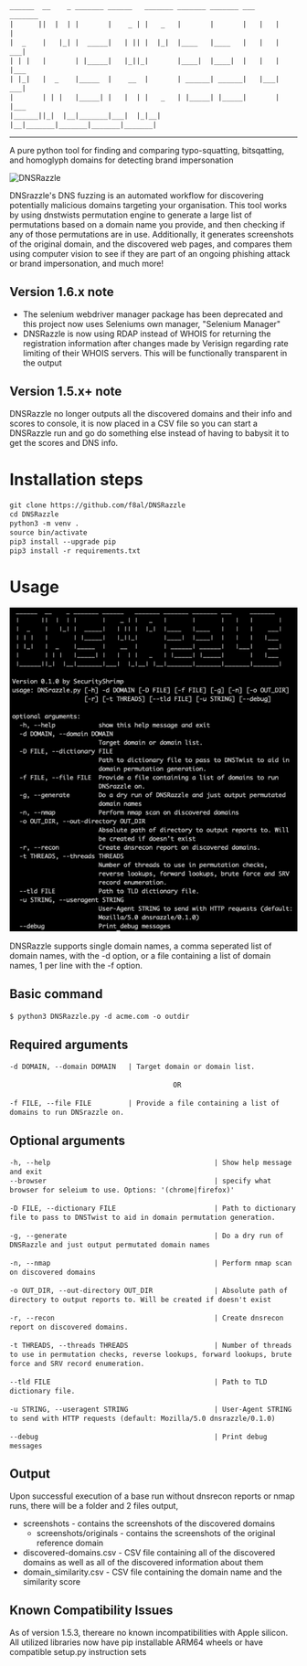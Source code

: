     ______  __    _ _______ ______   _______ _______ _______ ___     _______ 
    |      ||  |  | |       |    _ | |   _   |       |       |   |   |       | 
    |  _    |   |_| |  _____|   | || |  |_|  |____   |____   |   |   |    ___|
    | | |   |       | |_____|   |_||_|       |____|  |____|  |   |   |   |___ 
    | |_|   |  _    |_____  |    __  |       | ______| ______|   |___|    ___|
    |       | | |   |_____| |   |  | |   _   | |_____| |_____|       |   |___ 
    |______||_|  |__|_______|___|  |_|__| |__|_______|_______|_______|_______|

---
A pure python tool for finding and comparing typo-squatting, bitsqatting, and homoglyph domains for detecting brand impersonation

![DNSRazzle](/docs/dnsrazzle.gif)

DNSrazzle's DNS fuzzing is an automated workflow for discovering potentially malicious domains targeting your organisation. This tool works by using dnstwists permutation engine to generate a large list of permutations based on a domain name you provide, and then checking if any of those permutations are in use. Additionally, it generates screenshots of the original domain, and the discovered web pages, and compares them using computer vision to see if they are part of an ongoing phishing attack or brand impersonation, and much more!

## Version 1.6.x note
- The selenium webdriver manager package has been deprecated and this project now uses Seleniums own manager, "Selenium Manager"
- DNSRazzle is now using RDAP instead of WHOIS for returning the registration information after changes made by Verisign regarding rate limiting of their WHOIS servers.  This will be functionally transparent in the output

## Version 1.5.x+ note
DNSRazzle no longer outputs all the discovered domains and their info and scores to console, it is now placed in a CSV file so you can start a DNSRazzle run and go do something else instead of having to babysit it to get the scores and DNS info.


# Installation steps
```
git clone https://github.com/f8al/DNSRazzle
cd DNSRazzle
python3 -m venv .
source bin/activate
pip3 install --upgrade pip
pip3 install -r requirements.txt
```


# Usage

![DNSRazzle_usage](/docs/usage.png)

DNSRazzle supports single domain names, a comma seperated list of domain names, with the -d option, or a file containing a list of domain names, 1 per line with the -f option.

## Basic command
```$ python3 DNSRazzle.py -d acme.com -o outdir```

## Required arguments

    -d DOMAIN, --domain DOMAIN   | Target domain or domain list.
  
                                            OR
  
    -f FILE, --file FILE         | Provide a file containing a list of domains to run DNSrazzle on.

## Optional arguments

    -h, --help                                        | Show help message and exit
    --browser                                         | specify what browser for seleium to use. Options: '(chrome|firefox)'
  
    -D FILE, --dictionary FILE                        | Path to dictionary file to pass to DNSTwist to aid in domain permutation generation.

    -g, --generate                                    | Do a dry run of DNSRazzle and just output permutated domain names
  
    -n, --nmap                                        | Perform nmap scan on discovered domains
  
    -o OUT_DIR, --out-directory OUT_DIR               | Absolute path of directory to output reports to. Will be created if doesn't exist
  
    -r, --recon                                       | Create dnsrecon report on discovered domains.
  
    -t THREADS, --threads THREADS                     | Number of threads to use in permutation checks, reverse lookups, forward lookups, brute force and SRV record enumeration.
    
    --tld FILE                                        | Path to TLD dictionary file.
  
    -u STRING, --useragent STRING                     | User-Agent STRING to send with HTTP requests (default: Mozilla/5.0 dnsrazzle/0.1.0)
    
    --debug                                           | Print debug messages



## Output
Upon successful execution of a base run without dnsrecon reports or nmap runs, there will be a folder and 2 files output,
- screenshots - contains the screenshots of the discovered domains
  - screenshots/originals - contains the screenshots of the original reference domain
- discovered-domains.csv - CSV file containing all of the discovered domains as well as all of the discovered information about them
- domain_similarity.csv - CSV file containing the domain name and the similarity score

## Known Compatibility Issues
As of version 1.5.3, thereare no known incompatibilities with Apple silicon. All utilized libraries now have pip installable ARM64 wheels or have compatible setup.py instruction sets
